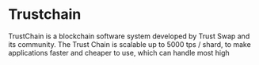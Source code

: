 # Trustchain

TrustChain is a blockchain software system developed by Trust Swap and its community. The Trust Chain is scalable up to 5000 tps / shard, to make applications faster and cheaper to use, which can handle most high
